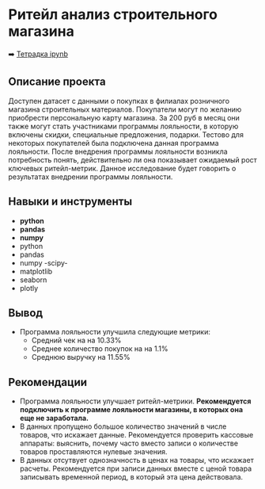 # Ритейл анализ строительного магазина

➡️ [Тетрадка ipynb](https://github.com/aq2003/Portfolio/blob/main/Analyzing%20Texts/P13_Portfolio.ipynb)

## Описание проекта

Доступен датасет с данными о покупках в филиалах розничного магазина строительных материалов. Покупатели могут по желанию приобрести персональную карту магазина. За 200 руб в месяц они также могут стать участниками программы лояльности, в которую включены скидки, специальные предложения, подарки. Тестово для некоторых покупателей была подключена данная программа лояльности. После внедрения программы лояльности возникла потребность понять, действительно ли она показывает ожидаемый рост ключевых ритейл-метрик. Данное исследование будет говорить о результатах внедрении программы лояльности.



## Навыки и инструменты

- **python**
- **pandas**
- **numpy**
- python
- pandas
- numpy
-scipy-
- matplotlib
- seaborn
- plotly



## Вывод
- Программа лояльности улучшила следующие метрики:
    - Средний чек на на 10.33%
    - Среднее количество покупок на на 1.1%
    - Среднюю выручку на 11.55%

## Рекомендации
- Программа лояльности улучшает ритейл-метрики. **Рекомендуется подключить к программе лояльности магазины, в которых она еще не заработала.**
- В данных пропущено большое количество значений в числе товаров, что искажает данные. Рекомендуется проверить кассовые аппараты: выяснить, почему часто вместо записи о количестве товаров проставляются нулевые значения.
- В данных отсутвует однозначность в ценах на товары, что искажает расчеты. Рекомендуется при записи данных вместе с ценой товара записывать временной период, в который эта цена действовала.
